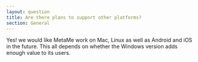 ```yaml
---
layout: question
title: Are there plans to support other platforms?
section: General
---
```


Yes! we would like MetaMe work on Mac, Linux as well as Android and iOS in the future. This all depends on whether the Windows version adds enough value to its users. 